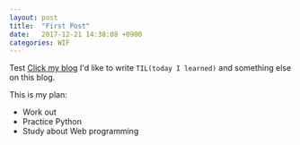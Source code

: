 ```yaml
---
layout: post
title:  "First Post"
date:   2017-12-21 14:38:08 +0900
categories: WIF
---
```

Test
[Click my blog][blog]
I'd like to write `TIL(today I learned)` and something else on this blog.


This is my plan:

- Work out
- Practice Python
- Study about Web programming


[blog]: http://chrisaor.github.io/
